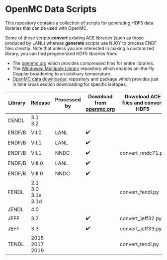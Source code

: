 # OpenMC Data Scripts

This repository contains a collection of scripts for generating HDF5 data
libraries that can be used with OpenMC.

Some of these scripts **convert** existing ACE libraries (such as those
produced by LANL) whereas **generate** scripts use NJOY to process ENDF files directly. Note that unless you are interested in making a customized library,
you can find pregenerated HDF5 libraries from:

- The [openmc.org](https://openmc.org) which provides compressed files for 
entire libraries.
- The [Windowed Multipole Library](https://github.com/mit-crpg/WMP_Library)
repository which enables on-the-fly Doppler broadening to an arbitrary temperature.
- [OpenMC data downloader](https://github.com/openmc-data-storage/openmc_data_downloader).
repository and package which provides just in time cross section downloading
for specific isotopes.

| Library | Release | Processed by | Download from [openmc.org](https://openmc.org/) | Download ACE files and convert HDF5 | Download ENDF files and generate HDF5 | Convert local ACE files | [OpenMC data downloader](https://github.com/openmc-data-storage/openmc_data_downloader) |
|-|-|-|-|-|-|-|-|
| CENDL | 3.1<br>3.2 |  |  |  | generate_cendl.py |  |
| ENDF/B | VII.0 | LANL | :heavy_check_mark: |  |  | convert_mcnp70.py |
| ENDF/B | VII.1 | LANL | :heavy_check_mark: |  |  | convert_mcnp71.py |
| ENDF/B | VII.1 | NNDC | :heavy_check_mark: | convert_nndc71.py | generate_endf.py |  |:heavy_check_mark: |
| ENDF/B | VIII.0 | LANL | :heavy_check_mark: |  |  | convert_lib80x.py |
| ENDF/B | VIII.0 | NNDC | :heavy_check_mark: |  | generate_endf.py |  |
| FENDL | 2.1<br>3.0<br>3.1a<br>3.1d |  |  | convert_fendl.py |  |  |3.1d :heavy_check_mark: |
| JENDL | 4.0 |  |  |  | generate_jendl.py |  |
| JEFF | 3.2 |  | :heavy_check_mark: | convert_jeff32.py |  |  | :heavy_check_mark: |
| JEFF | 3.3 |  | :heavy_check_mark: | convert_jeff33.py |  |  |
| TENDL | 2015 2017 2019 |  |  | convert_tendl.py |  |  | 2019 :heavy_check_mark: |

